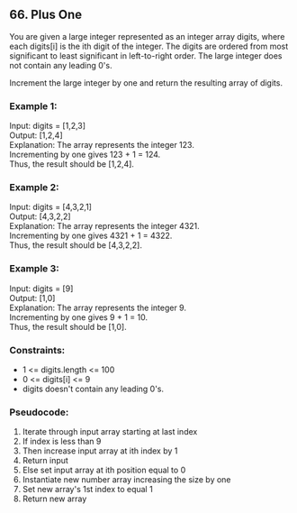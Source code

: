## 66. Plus One
You are given a large integer represented as an integer array digits, where each digits[i] is the ith digit of the integer. The digits are ordered from most significant to least significant in left-to-right order. The large integer does not contain any leading 0's.

Increment the large integer by one and return the resulting array of digits.

### Example 1:
Input: digits = [1,2,3]\
Output: [1,2,4]\
Explanation: The array represents the integer 123.\
Incrementing by one gives 123 + 1 = 124.\
Thus, the result should be [1,2,4].

### Example 2:
Input: digits = [4,3,2,1]\
Output: [4,3,2,2]\
Explanation: The array represents the integer 4321.\
Incrementing by one gives 4321 + 1 = 4322.\
Thus, the result should be [4,3,2,2].

### Example 3:
Input: digits = [9]\
Output: [1,0]\
Explanation: The array represents the integer 9.\
Incrementing by one gives 9 + 1 = 10.\
Thus, the result should be [1,0].

### Constraints:
- 1 <= digits.length <= 100
- 0 <= digits[i] <= 9
- digits doesn't contain any leading 0's.

### Pseudocode:
1. Iterate through input array starting at last index
2. If index is less than 9
3. Then increase input array at ith index by 1
4. Return input 
5. Else set input array at ith position equal to 0
6. Instantiate new number array increasing the size by one
7. Set new array's 1st index to equal 1
8. Return new array